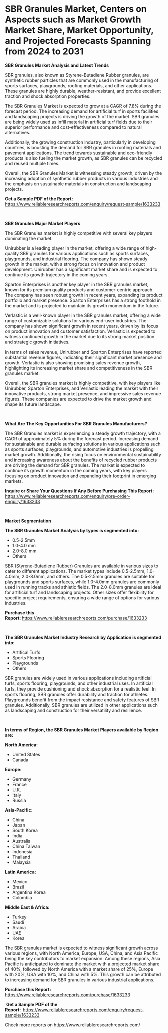 <p><h1>SBR Granules Market, Centers on Aspects such as Market Growth Market Share, Market Opportunity, and Projected Forecasts Spanning from 2024 to 2031</h1></p><p><strong>SBR Granules Market Analysis and Latest Trends</strong></p>
<p><p>SBR granules, also known as Styrene-Butadiene Rubber granules, are synthetic rubber particles that are commonly used in the manufacturing of sports surfaces, playgrounds, roofing materials, and other applications. These granules are highly durable, weather-resistant, and provide excellent traction and shock absorption properties.</p><p>The SBR Granules Market is expected to grow at a CAGR of 7.8% during the forecast period. The increasing demand for artificial turf in sports facilities and landscaping projects is driving the growth of the market. SBR granules are being widely used as infill material in artificial turf fields due to their superior performance and cost-effectiveness compared to natural alternatives.</p><p>Additionally, the growing construction industry, particularly in developing countries, is boosting the demand for SBR granules in roofing materials and pavement applications. The trend towards sustainable and eco-friendly products is also fueling the market growth, as SBR granules can be recycled and reused multiple times.</p><p>Overall, the SBR Granules Market is witnessing steady growth, driven by the increasing adoption of synthetic rubber products in various industries and the emphasis on sustainable materials in construction and landscaping projects.</p></p>
<p><strong>Get a Sample PDF of the Report:&nbsp;</strong> <a href="https://www.reliableresearchreports.com/enquiry/request-sample/1633233">https://www.reliableresearchreports.com/enquiry/request-sample/1633233</a></p>
<p>&nbsp;</p>
<p><strong>SBR Granules Major Market Players</strong></p>
<p><p>The SBR Granules market is highly competitive with several key players dominating the market. </p><p>Unirubber is a leading player in the market, offering a wide range of high-quality SBR granules for various applications such as sports surfaces, playgrounds, and industrial flooring. The company has shown steady growth in the market, with a strong focus on innovation and product development. Unirubber has a significant market share and is expected to continue its growth trajectory in the coming years.</p><p>Sparton Enterprises is another key player in the SBR granules market, known for its premium quality products and customer-centric approach. The company has seen robust growth in recent years, expanding its product portfolio and market presence. Sparton Enterprises has a strong foothold in the market and is projected to maintain its growth momentum in the future.</p><p>Verlastic is a well-known player in the SBR granules market, offering a wide range of customizable solutions for various end-user industries. The company has shown significant growth in recent years, driven by its focus on product innovation and customer satisfaction. Verlastic is expected to witness continued growth in the market due to its strong market position and strategic growth initiatives.</p><p>In terms of sales revenue, Unirubber and Sparton Enterprises have reported substantial revenue figures, indicating their significant market presence and growth. Verlastic is also showing promising sales revenue growth, highlighting its increasing market share and competitiveness in the SBR granules market.</p><p>Overall, the SBR granules market is highly competitive, with key players like Unirubber, Sparton Enterprises, and Verlastic leading the market with their innovative products, strong market presence, and impressive sales revenue figures. These companies are expected to drive the market growth and shape its future landscape.</p></p>
<p>&nbsp;</p>
<p><strong>What Are The Key Opportunities For SBR Granules Manufacturers?</strong></p>
<p><p>The SBR Granules market is experiencing a steady growth trajectory, with a CAGR of approximately 5% during the forecast period. Increasing demand for sustainable and durable surfacing solutions in various applications such as sports surfaces, playgrounds, and automotive industries is propelling market growth. Additionally, the rising focus on environmental sustainability and increasing awareness about the benefits of recycled rubber products are driving the demand for SBR granules. The market is expected to continue its growth momentum in the coming years, with key players focusing on product innovation and expanding their footprint in emerging markets.</p></p>
<p><strong>Inquire or Share Your Questions If Any Before Purchasing This Report:</strong> <a href="https://www.reliableresearchreports.com/enquiry/pre-order-enquiry/1633233">https://www.reliableresearchreports.com/enquiry/pre-order-enquiry/1633233</a></p>
<p>&nbsp;</p>
<p><strong>Market Segmentation</strong></p>
<p><strong>The SBR Granules Market Analysis by types is segmented into:</strong></p>
<p><ul><li>0.5-2.5mm</li><li>1.0-4.0 mm</li><li>2.0-8.0 mm</li><li>Others</li></ul></p>
<p><p>SBR (Styrene-Butadiene Rubber) Granules are available in various sizes to cater to different applications. The market types include 0.5-2.5mm, 1.0-4.0mm, 2.0-8.0mm, and others. The 0.5-2.5mm granules are suitable for playgrounds and sports surfaces, while 1.0-4.0mm granules are commonly used in running tracks and athletic fields. The 2.0-8.0mm granules are ideal for artificial turf and landscaping projects. Other sizes offer flexibility for specific project requirements, ensuring a wide range of options for various industries.</p></p>
<p><strong>Purchase this Report:&nbsp;</strong><a href="https://www.reliableresearchreports.com/purchase/1633233">https://www.reliableresearchreports.com/purchase/1633233</a></p>
<p>&nbsp;</p>
<p><strong>The SBR Granules Market Industry Research by Application is segmented into:</strong></p>
<p><ul><li>Artifical Turfs</li><li>Sports Flooring</li><li>Playgrounds</li><li>Others</li></ul></p>
<p><p>SBR granules are widely used in various applications including artificial turfs, sports flooring, playgrounds, and other industrial uses. In artificial turfs, they provide cushioning and shock absorption for a realistic feel. In sports flooring, SBR granules offer durability and traction for athletes. Playgrounds benefit from the impact resistance and safety features of SBR granules. Additionally, SBR granules are utilized in other applications such as landscaping and construction for their versatility and resilience.</p></p>
<p>&nbsp;</p>
<p><strong>In terms of Region, the SBR Granules Market Players available by Region are:</strong></p>
<p>
    <p> <strong> North America: </strong>
        <ul>
            <li>United States</li>
            <li>Canada</li>
        </ul>
        </p> 
    <p> <strong> Europe: </strong>
        <ul>
            <li>Germany</li>
            <li>France</li>
            <li>U.K.</li>
            <li>Italy</li>
            <li>Russia</li>
        </ul>
        </p> 
    <p> <strong> Asia-Pacific: </strong>
        <ul>
            <li>China</li>
            <li>Japan</li>
            <li>South Korea</li>
            <li>India</li>
            <li>Australia</li>
            <li>China Taiwan</li>
            <li>Indonesia</li>
            <li>Thailand</li>
            <li>Malaysia</li>
        </ul>
        </p> 
    <p> <strong> Latin America: </strong>
        <ul>
            <li>Mexico</li>
            <li>Brazil</li>
            <li>Argentina Korea</li>
            <li>Colombia</li>
        </ul>
        </p> 
    <p> <strong> Middle East & Africa: </strong>
        <ul>
            <li>Turkey</li>
            <li>Saudi</li>
            <li>Arabia</li>
            <li>UAE</li>
            <li>Korea</li>
        </ul>
    </p>
    </p>
<p><p>The SBR granules market is expected to witness significant growth across various regions, with North America, Europe, USA, China, and Asia Pacific being the key contributors to market expansion. Among these regions, Asia Pacific is anticipated to dominate the market with a projected market share of 40%, followed by North America with a market share of 25%, Europe with 20%, USA with 10%, and China with 5%. This growth can be attributed to increasing demand for SBR granules in various industrial applications.</p></p>
<p><strong>Purchase this Report: </strong><a href="https://www.reliableresearchreports.com/purchase/1633233">https://www.reliableresearchreports.com/purchase/1633233</a></p>
<p>&nbsp;<strong>Get a Sample PDF of the Report:&nbsp;&nbsp;</strong><a href="https://www.reliableresearchreports.com/enquiry/request-sample/1633233">https://www.reliableresearchreports.com/enquiry/request-sample/1633233</a></p>
<p><strong></strong></p>
<p>Check more reports on https://www.reliableresearchreports.com/</p>